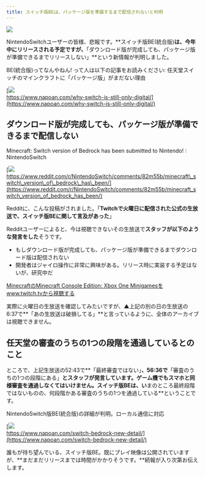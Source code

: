 ```yaml
---
title: スイッチ版BEは、パッケージ版を準備するまで配信されないと判明
---
```


![](https://cdn-ak.f.st-hatena.com/images/fotolife/s/sasigume/20210208/20210208105312.png)

NintendoSwitchユーザーの皆様、悲報です。**スイッチ版BE(統合版)**は、今年中にリリースされる予定ですが、**「ダウンロード版が完成しても、パッケージ版が準備できるまでリリースしない」**という新情報が判明しました。

BE(統合版)ってなんやねん! って人は以下の記事をお読みください: 任天堂スイッチのマインクラフトに「パッケージ版」がまだない理由

[![](https://cdn-ak.f.st-hatena.com/images/fotolife/s/sasigume/20210208/20210208121342.png)  
https://www.napoan.com/why-switch-is-still-only-digital/](https://www.napoan.com/why-switch-is-still-only-digital/)

## ダウンロード版が完成しても、パッケージ版が準備できるまで配信しない

Minecraft: Switch version of Bedrock has been submitted to Nintendo! : NintendoSwitch

[![](https://cdn-ak.f.st-hatena.com/images/fotolife/s/sasigume/20210208/20210208114935.png)  
https://www.reddit.com/r/NintendoSwitch/comments/82m55b/minecraft\_switch\_version\_of\_bedrock\_has\_been/](https://www.reddit.com/r/NintendoSwitch/comments/82m55b/minecraft_switch_version_of_bedrock_has_been/)

Redditに、こんな投稿がされました。「**Twitchで火曜日に配信された公式の生放送で、スイッチ版BEに関して言及があった**」

Redditユーザーによると、今は視聴できないその生放送で**スタッフが以下のような発言をした**そうです。

*   もしダウンロード版が完成しても、パッケージ版が準備できるまでダウンロード版は配信されない
*   開発者はジャイロ操作に非常に興味がある。リリース時に実装する予定はないが、研究中だ

[MinecraftのMinecraft Console Edition: Xbox One Minigamesをwww.twitch.tvから視聴する](https://www.twitch.tv/videos/236213599?t=00h06m42s&tt_content=text_link&tt_medium=vod_embed)

実際に火曜日の生放送を確認してみたいですが、▲上記の別の日の生放送の6:37で**「あの生放送は破損してる」**と言っているように、全体のアーカイブは視聴できません。

## 任天堂の審査のうちの1つの段階を通過しているとのこと

ところで、上記生放送の52:43で**「最終審査ではない」**、56:36で**「審査のうちの1つの段階にある」**とスタッフが発言しています。ゲーム機でもスマホと同様審査を通過しなくてはいけません。スイッチ版BEは、い**まのところ最終段階ではないものの、何段階かある審査のうちの1つを通過している**ということです。

NintendoSwitch版BE(統合版)の詳細が判明。ローカル通信に対応

[![](https://cdn-ak.f.st-hatena.com/images/fotolife/s/sasigume/20210208/20210208102952.png)  
https://www.napoan.com/switch-bedrock-new-detail/](https://www.napoan.com/switch-bedrock-new-detail/)

誰もが待ち望んでいる、スイッチ版BE。既にプレイ映像は公開されていますが、**まだまだリリースまでは時間がかかりそうです。**続報が入り次第お伝えします。
